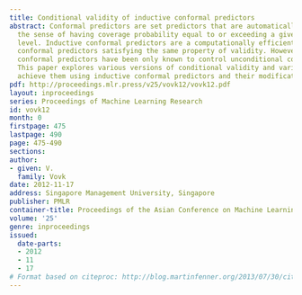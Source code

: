 ```yaml
---
title: Conditional validity of inductive conformal predictors
abstract: Conformal predictors are set predictors that are automatically valid in
  the sense of having coverage probability equal to or exceeding a given confidence
  level. Inductive conformal predictors are a computationally efficient version of
  conformal predictors satisfying the same property of validity. However, inductive
  conformal predictors have been only known to control unconditional coverage probability.
  This paper explores various versions of conditional validity and various ways to
  achieve them using inductive conformal predictors and their modifications.
pdf: http://proceedings.mlr.press/v25/vovk12/vovk12.pdf
layout: inproceedings
series: Proceedings of Machine Learning Research
id: vovk12
month: 0
firstpage: 475
lastpage: 490
page: 475-490
sections: 
author:
- given: V.
  family: Vovk
date: 2012-11-17
address: Singapore Management University, Singapore
publisher: PMLR
container-title: Proceedings of the Asian Conference on Machine Learning
volume: '25'
genre: inproceedings
issued:
  date-parts:
  - 2012
  - 11
  - 17
# Format based on citeproc: http://blog.martinfenner.org/2013/07/30/citeproc-yaml-for-bibliographies/
---
```


